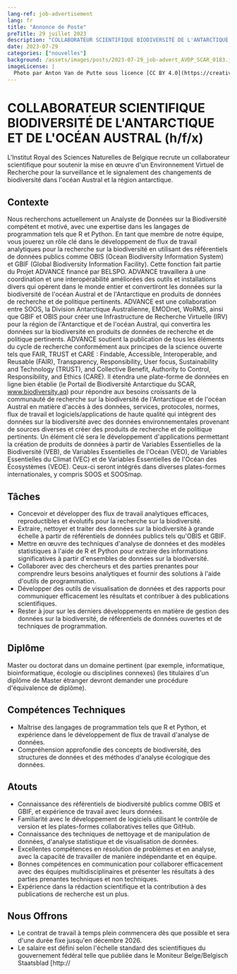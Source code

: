 ```yaml
---
lang-ref: job-advertisement
lang: fr
title: "Annonce de Poste"
preTitle: 29 juillet 2023
description: "COLLABORATEUR SCIENTIFIQUE BIODIVERSITÉ DE L'ANTARCTIQUE ET DE L'OCÉAN AUSTRAL (h/f/x)"
date: 2023-07-29
categories: ["nouvelles"]
background: /assets/images/posts/2023-07-29_job-advert_AVDP_SCAR_0183.jpg
imageLicense: |
  Photo par Anton Van de Putte sous licence [CC BY 4.0](https://creativecommons.org/licenses/by/4.0/)
---
```


# COLLABORATEUR SCIENTIFIQUE BIODIVERSITÉ DE L'ANTARCTIQUE ET DE L'OCÉAN AUSTRAL (h/f/x)

L'Institut Royal des Sciences Naturelles de Belgique recrute un collaborateur scientifique pour soutenir la mise en œuvre d'un Environnement Virtuel de Recherche pour la surveillance et le signalement des changements de biodiversité dans l'océan Austral et la région antarctique.

## Contexte

Nous recherchons actuellement un Analyste de Données sur la Biodiversité compétent et motivé, avec une expertise dans les langages de programmation tels que R et Python. En tant que membre de notre équipe, vous jouerez un rôle clé dans le développement de flux de travail analytiques pour la recherche sur la biodiversité en utilisant des référentiels de données publics comme OBIS (Ocean Biodiversity Information System) et GBIF (Global Biodiversity Information Facility).
Cette fonction fait partie du Projet ADVANCE financé par BELSPO. ADVANCE travaillera à une coordination et une interopérabilité améliorées des outils et installations divers qui opèrent dans le monde entier et convertiront les données sur la biodiversité de l'océan Austral et de l'Antarctique en produits de données de recherche et de politique pertinents.
ADVANCE est une collaboration entre SOOS, la Division Antarctique Australienne, EMODnet, WoRMS, ainsi que GBIF et OBIS pour créer une Infrastructure de Recherche Virtuelle (IRV) pour la région de l'Antarctique et de l'océan Austral, qui convertira les données sur la biodiversité en produits de données de recherche et de politique pertinents.
ADVANCE soutient la publication de tous les éléments du cycle de recherche conformément aux principes de la science ouverte tels que FAIR, TRUST et CARE : Findable, Accessible, Interoperable, and Reusable (FAIR), Transparency, Responsibility, User focus, Sustainability and Technology (TRUST), and Collective Benefit, Authority to Control, Responsibility, and Ethics (CARE).
Il étendra une plate-forme de données en ligne bien établie (le Portail de Biodiversité Antarctique du SCAR, www.biodiversity.aq) pour répondre aux besoins croissants de la communauté de recherche sur la biodiversité de l'Antarctique et de l'océan Austral en matière d'accès à des données, services, protocoles, normes, flux de travail et logiciels/applications de haute qualité qui intègrent des données sur la biodiversité avec des données environnementales provenant de sources diverses et créer des produits de recherche et de politique pertinents.
Un élément clé sera le développement d'applications permettant la création de produits de données à partir de Variables Essentielles de la Biodiversité (VEB), de Variables Essentielles de l'Océan (VEO), de Variables Essentielles du Climat (VEC) et de Variables Essentielles de l'Océan des Écosystèmes (VEOE). Ceux-ci seront intégrés dans diverses plates-formes internationales, y compris SOOS et SOOSmap.

## Tâches

* Concevoir et développer des flux de travail analytiques efficaces, reproductibles et évolutifs pour la recherche sur la biodiversité.
* Extraire, nettoyer et traiter des données sur la biodiversité à grande échelle à partir de référentiels de données publics tels qu'OBIS et GBIF.
* Mettre en œuvre des techniques d'analyse de données et des modèles statistiques à l'aide de R et Python pour extraire des informations significatives à partir d'ensembles de données sur la biodiversité.
* Collaborer avec des chercheurs et des parties prenantes pour comprendre leurs besoins analytiques et fournir des solutions à l'aide d'outils de programmation.
* Développer des outils de visualisation de données et des rapports pour communiquer efficacement les résultats et contribuer à des publications scientifiques.
* Rester à jour sur les derniers développements en matière de gestion des données sur la biodiversité, de référentiels de données ouvertes et de techniques de programmation.

## Diplôme

Master ou doctorat dans un domaine pertinent (par exemple, informatique, bioinformatique, écologie ou disciplines connexes) (les titulaires d'un diplôme de Master étranger devront demander une procédure d'équivalence de diplôme).

## Compétences Techniques

* Maîtrise des langages de programmation tels que R et Python, et expérience dans le développement de flux de travail d'analyse de données.
* Compréhension approfondie des concepts de biodiversité, des structures de données et des méthodes d'analyse écologique des données.

## Atouts

* Connaissance des référentiels de biodiversité publics comme OBIS et GBIF, et expérience de travail avec leurs données.
* Familiarité avec le développement de logiciels utilisant le contrôle de version et les plates-formes collaboratives telles que GitHub.
* Connaissance des techniques de nettoyage et de manipulation de données, d'analyse statistique et de visualisation de données.
* Excellentes compétences en résolution de problèmes et en analyse, avec la capacité de travailler de manière indépendante et en équipe.
* Bonnes compétences en communication pour collaborer efficacement avec des équipes multidisciplinaires et présenter les résultats à des parties prenantes techniques et non techniques.
* Expérience dans la rédaction scientifique et la contribution à des publications de recherche est un plus.

## Nous Offrons

* Le contrat de travail à temps plein commencera dès que possible et sera d'une durée fixe jusqu'en décembre 2026.
* Le salaire est défini selon l'échelle standard des scientifiques du gouvernement fédéral telle que publiée dans le Moniteur Belge/Belgisch Staatsblad [http://
